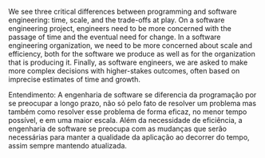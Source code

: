 We see three critical differences between programming and software engineering: time, scale, and the trade-offs at play. On a software engineering project, engineers need to be more concerned with the passage of time and the eventual need for change. In a software engineering organization, we need to be more concerned about scale and efficiency, both for the software we produce as well as for the organization that is producing it. Finally, as software engineers, we are asked to make more complex decisions with higher-stakes outcomes, often based on imprecise estimates of time and growth. 

Entendimento:
A engenharia de software se diferencia da programação por se preocupar a longo prazo, não só pelo fato de resolver um problema mas também como resolver esse problema de forma eficaz, no menor tempo possível, e em uma maior escala. Além da necessidade de eficiência, a engenharia de software se preocupa com as mudanças que serão necessárias para manter a qualidade da aplicação ao decorrer do tempo, assim sempre mantendo atualizada.
